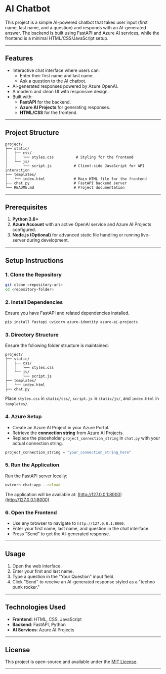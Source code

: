 # AI Chatbot

This project is a simple AI-powered chatbot that takes user input (first name, last name, and a question) and responds with an AI-generated answer. The backend is built using FastAPI and Azure AI services, while the frontend is a minimal HTML/CSS/JavaScript setup.

---

## Features

- Interactive chat interface where users can:
  - Enter their first name and last name.
  - Ask a question to the AI chatbot.
- AI-generated responses powered by Azure OpenAI.
- A modern and clean UI with responsive design.
- Built with:
  - **FastAPI** for the backend.
  - **Azure AI Projects** for generating responses.
  - **HTML/CSS** for the frontend.

---

## Project Structure

```
project/
├── static/
│   ├── css/
│   │   └── styles.css          # Styling for the frontend
│   └── js/
│       └── script.js          # Client-side JavaScript for API interaction
├── templates/
│   └── index.html             # Main HTML file for the frontend
├── chat.py                    # FastAPI backend server
└── README.md                  # Project documentation
```

---

## Prerequisites

1. **Python 3.8+**
2. **Azure Account** with an active OpenAI service and Azure AI Projects configured.
3. **Node.js (Optional)** for advanced static file handling or running live-server during development.

---

## Setup Instructions

### 1. Clone the Repository

```bash
git clone <repository-url>
cd <repository-folder>
```

### 2. Install Dependencies

Ensure you have FastAPI and related dependencies installed.

```bash
pip install fastapi uvicorn azure-identity azure-ai-projects
```

### 3. Directory Structure

Ensure the following folder structure is maintained:

```
project/
├── static/
│   ├── css/
│   │   └── styles.css
│   └── js/
│       └── script.js
├── templates/
│   └── index.html
├── chat.py
```

Place `styles.css` in `static/css/`, `script.js` in `static/js/`, and `index.html` in `templates/`.

### 4. Azure Setup

- Create an Azure AI Project in your Azure Portal.
- Retrieve the **connection string** from Azure AI Projects.
- Replace the placeholder `project_connection_string` in `chat.py` with your actual connection string.

```python
project_connection_string = "your_connection_string_here"
```

### 5. Run the Application

Run the FastAPI server locally:

```bash
uvicorn chat:app --reload
```

The application will be available at: [http://127.0.0.1:8000](http://127.0.0.1:8000)

### 6. Open the Frontend

- Use any browser to navigate to `http://127.0.0.1:8000`.
- Enter your first name, last name, and question in the chat interface.
- Press "Send" to get the AI-generated response.

---

## Usage

1. Open the web interface.
2. Enter your first and last name.
3. Type a question in the "Your Question" input field.
4. Click "Send" to receive an AI-generated response styled as a "techno punk rocker."

---

## Technologies Used

- **Frontend**: HTML, CSS, JavaScript
- **Backend**: FastAPI, Python
- **AI Services**: Azure AI Projects

---

## License

This project is open-source and available under the [MIT License](LICENSE).

---
